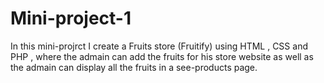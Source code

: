 # Mini-project-1
In this mini-projrct I create a Fruits store (Fruitify) using HTML , CSS and PHP , where the admain can add the fruits for his store website as well as the admain can display all the fruits in a see-products page.

